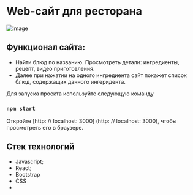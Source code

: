 # Web-сайт для ресторана

![image](https://user-images.githubusercontent.com/85347950/140608933-1286d9d7-457d-4b95-b3f0-cb4845f4cc93.png)

## Функционал сайта:
  - Найти блюд по названию. Просмотреть детали: ингредиенты, рецепт, видео приготовления.
  - Далее при нажатии на одного ингредиента сайт покажет список блюд, содержащих данного ингеридента.


Для запуска проекта используйте следующую команду 
### `npm start`

Откройте [http: // localhost: 3000] (http: // localhost: 3000), чтобы просмотреть его в браузере.

## Стек технологий

  - Javascript;
  - React;
  - Bootstrap
  - CSS
  - 
